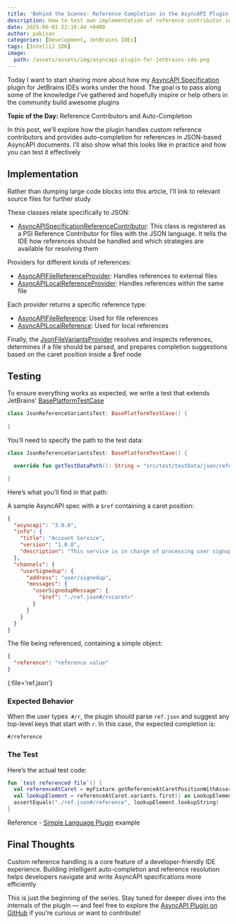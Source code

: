 ```yaml
---
title: 'Behind the Scenes: Reference Completion in the AsyncAPI Plugin for JetBrains IDEs'
description: How to test own implementation of reference contributor in IntelliJ SDK
date: 2025-06-01 22:16:44 +0400
author: pakisan
categories: [Development, JetBrains IDEs]
tags: [IntelliJ SDK]
image:
  path: /assets/assets/img/asyncapi-plugin-for-jetbrains-ide.png
---
```


Today I want to start sharing more about how my [AsyncAPI Specification](https://asyncapi.com) plugin for JetBrains IDEs works under the hood. The goal is to pass along some of the knowledge I’ve gathered and hopefully inspire or help others in the community build awesome plugins

**Topic of the Day:** Reference Contributors and Auto-Completion

In this post, we’ll explore how the plugin handles custom reference contributors and provides auto-completion for references in JSON-based AsyncAPI documents. I’ll also show what this looks like in practice and how you can test it effectively

## Implementation

Rather than dumping large code blocks into this article, I’ll link to relevant source files for further study

These classes relate specifically to JSON:
- [AsyncAPISpecificationReferenceContributor](https://github.com/asyncapi/jasyncapi-idea-plugin/blob/master/src/main/kotlin/com/asyncapi/plugin/idea/extensions/psi/reference/contributor/json/AsyncAPISpecificationReferenceContributor.kt): This class is registered as a PSI Reference Contributor for files with the JSON language. It tells the IDE how references should be handled and which strategies are available for resolving them

Providers for different kinds of references:
- [AsyncAPIFileReferenceProvider](https://github.com/asyncapi/jasyncapi-idea-plugin/blob/master/src/main/kotlin/com/asyncapi/plugin/idea/extensions/psi/reference/provider/json/AsyncAPIFileReferenceProvider.kt): Handles references to external files
- [AsyncAPILocalReferenceProvider](https://github.com/asyncapi/jasyncapi-idea-plugin/blob/master/src/main/kotlin/com/asyncapi/plugin/idea/extensions/psi/reference/provider/json/AsyncAPILocalReferenceProvider.kt): Handles references within the same file

Each provider returns a specific reference type:
- [AsyncAPIFileReference](https://github.com/asyncapi/jasyncapi-idea-plugin/blob/master/src/main/kotlin/com/asyncapi/plugin/idea/extensions/psi/reference/AsyncAPIFileReference.kt): Used for file references
- [AsyncAPILocalReference](https://github.com/asyncapi/jasyncapi-idea-plugin/blob/master/src/main/kotlin/com/asyncapi/plugin/idea/extensions/psi/reference/AsyncAPILocalReference.kt): Used for local references

Finally, the [JsonFileVariantsProvider](https://github.com/asyncapi/jasyncapi-idea-plugin/blob/master/src/main/kotlin/com/asyncapi/plugin/idea/extensions/psi/reference/JsonFileVariantsProvider.kt) resolves and inspects references, determines if a file should be parsed, and prepares completion suggestions based on the caret position inside a $ref node

## Testing

To ensure everything works as expected, we write a test that extends JetBrains' [BasePlatformTestCase](https://github.com/JetBrains/intellij-community/blob/master/platform/testFramework/src/com/intellij/testFramework/fixtures/BasePlatformTestCase.java)

```kotlin
class JsonReferenceVariantsTest: BasePlatformTestCase() {
  
}
```

You’ll need to specify the path to the test data:

```kotlin
class JsonReferenceVariantsTest: BasePlatformTestCase() {

  override fun getTestDataPath(): String = "src/test/testData/json/reference/completion/3.0.0"

}
```

Here’s what you’ll find in that path:

A sample AsyncAPI spec with a `$ref` containing a caret position:
```json
{
  "asyncapi": "3.0.0",
  "info": {
    "title": "Account Service",
    "version": "1.0.0",
    "description": "This service is in charge of processing user signups :rocket:"
  },
  "channels": {
    "userSignedup": {
      "address": "user/signedup",
      "messages": {
        "userSignedupMessage": {
          "$ref": "./ref.json#/r<caret>"
        }
      }
    }
  }
}
```

The file being referenced, containing a simple object:
```json
{
  "reference": "reference value"
}
```
{:file='ref.json'}

### Expected Behavior

When the user types` #/r`, the plugin should parse `ref.json` and suggest any top-level keys that start with `r`. In this case, the expected completion is:

```text
#/reference
```

### The Test

Here’s the actual test code:

```kotlin
fun `test referenced file`() {
  val referenceAtCaret = myFixture.getReferenceAtCaretPositionWithAssertion("reference.json", "ref.json")
  val lookupElement = referenceAtCaret.variants.first() as LookupElement
  assertEquals("./ref.json#/reference", lookupElement.lookupString)
}
```

Reference - [Simple Language Plugin](https://github.com/JetBrains/intellij-sdk-code-samples/tree/master/simple_language_plugin) example

## Final Thoughts

Custom reference handling is a core feature of a developer-friendly IDE experience. Building intelligent auto-completion and reference resolution helps developers navigate and write AsyncAPI specifications more efficiently

This is just the beginning of the series. Stay tuned for deeper dives into the internals of the plugin — and feel free to explore the [AsyncAPI Plugin on GitHub](https://github.com/asyncapi/jasyncapi-idea-plugin) if you’re curious or want to contribute!
